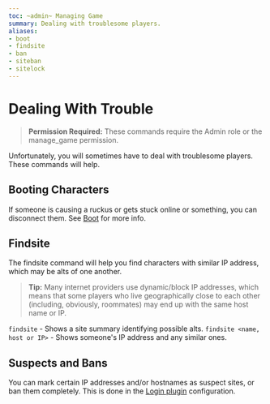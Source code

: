 ```yaml
---
toc: ~admin~ Managing Game
summary: Dealing with troublesome players.
aliases:
- boot
- findsite
- ban
- siteban
- sitelock
---
```

# Dealing With Trouble

> **Permission Required:** These commands require the Admin role or the manage\_game permission.

Unfortunately, you will sometimes have to deal with troublesome players.  These commands will help.

## Booting Characters

If someone is causing a ruckus or gets stuck online or something, you can disconnect them.  See [Boot](/help/login/boot) for more info.

## Findsite

The findsite command will help you find characters with similar IP address, which may be alts of one another.

> **Tip:**  Many internet providers use dynamic/block IP addresses, which means that some players who live geographically close to each other (including, obviously, roommates) may end up with the same host name or IP.

`findsite` - Shows a site summary identifying possible alts.
`findsite <name, host or IP>` - Shows someone's IP address and any similar ones.

## Suspects and Bans

You can mark certain IP addresses and/or hostnames as suspect sites, or ban them completely.  This is done in the [Login plugin](/help/login/config) configuration.
